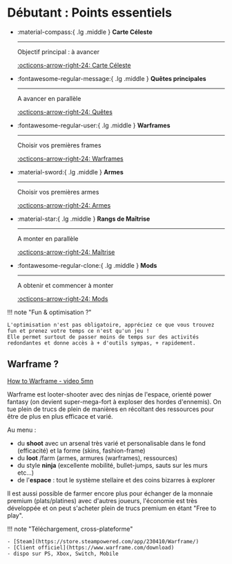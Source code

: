 # Débutant : Points essentiels

<div class="grid cards" markdown>

-   :material-compass:{ .lg .middle } __Carte Céleste__

    ---

    Objectif principal : à avancer

    [:octicons-arrow-right-24: Carte Céleste](starchart.md)

-   :fontawesome-regular-message:{ .lg .middle } __Quêtes principales__

    ---

    A avancer en parallèle

    [:octicons-arrow-right-24: Quêtes](quests.md)

-   :fontawesome-regular-user:{ .lg .middle } __Warframes__

    ---

    Choisir vos premières frames

    [:octicons-arrow-right-24: Warframes](warframes.md)

-   :material-sword:{ .lg .middle } __Armes__

    ---

    Choisir vos premières armes

    [:octicons-arrow-right-24: Armes](weapons.md)

-   :material-star:{ .lg .middle } __Rangs de Maîtrise__

    ---

    A monter en parallèle

    [:octicons-arrow-right-24: Maîtrise](mastery-rank.md)

-   :fontawesome-regular-clone:{ .lg .middle } __Mods__

    ---

    A obtenir et commencer à monter

    [:octicons-arrow-right-24: Mods](../mods/index.md)

</div>


!!! note "Fun & optimisation ?"

    L'optimisation n'est pas obligatoire, appréciez ce que vous trouvez fun et prenez votre temps ce n'est qu'un jeu !
    Elle permet surtout de passer moins de temps sur des activités redondantes et donne accès à + d'outils sympas, + rapidement.

 

## Warframe ?

[How to Warframe - video 5mn](https://www.youtube.com/watch?v=Yghvq5878QI)

Warframe est looter-shooter avec des ninjas de l'espace, orienté power fantasy (on devient super-mega-fort à exploser des hordes d'ennemis).
On tue plein de trucs de plein de manières en récoltant des ressources pour être de plus en plus efficace et varié.

Au menu :

- du **shoot** avec un arsenal très varié et personalisable dans le fond (efficacité) et la forme (skins, fashion-frame)
- du **loot** /farm (armes, armures (warframes), ressources)
- du style **ninja** (excellente mobilité, bullet-jumps, sauts sur les murs etc...)
- de l'**espace** : tout le système stellaire et des coins bizarres à explorer

Il est aussi possible de farmer encore plus pour échanger de la monnaie premium (plats/platines) avec d'autres joueurs, l'économie est très développée et on peut s'acheter plein de trucs premium en étant "Free to play".


!!! note "Téléchargement, cross-plateforme"

    - [Steam](https://store.steampowered.com/app/230410/Warframe/)
    - [Client officiel](https://www.warframe.com/download)
    - dispo sur PS, Xbox, Switch, Mobile